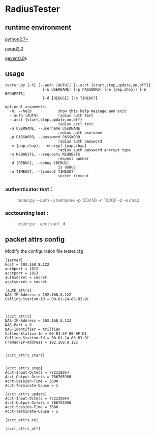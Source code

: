 RadiusTester
============

## runtime environment

[python2.7+](http://python.org/)

[pyrad2.0](https://github.com/wichert/pyrad)

[gevent1.0](https://github.com/SiteSupport/gevent)s

## usage

    tester.py [-h] [--auth [AUTH]] [--acct {start,stop,update,on,off}]
                     [-u USERNAME] [-p PASSWORD] [-e {pap,chap}] [-n REQUESTS]
                     [-d [DEBUG]] [-o TIMEOUT]

    optional arguments:
      -h, --help            show this help message and exit
      --auth [AUTH]         radius auth test
      --acct {start,stop,update,on,off}
                            radius acct test
      -u USERNAME, --username USERNAME
                            radius auth username
      -p PASSWORD, --password PASSWORD
                            radius auth password
      -e {pap,chap}, --encrypt {pap,chap}
                            radius auth password encrypt type
      -n REQUESTS, --requests REQUESTS
                            request number
      -d [DEBUG], --debug [DEBUG]
                            is debug
      -o TIMEOUT, --timeout TIMEOUT
                            socket timeout


### authenticator test：

> tester.py --auth -u testname -p 123456 -n 10000 -d -e chap


### acctounting test :

> tester.py --acct start -d



## packet attrs config

Modify the configuration file tester.cfg

    [server]
    host = 192.168.8.122
    authport = 1812
    acctport = 1813
    authsecret = secret
    acctsecret = secret

    [auth_attrs]
    NAS-IP-Address = 192.168.8.122
    Calling-Station-Id = 00-01-24-80-B3-9C



    [acct_attrs]
    NAS-IP-Address = 192.168.8.122
    NAS-Port = 0
    NAS-Identifier = trillian
    Called-Station-Id = 00-04-5F-00-0F-D1
    Calling-Station-Id = 00-01-24-80-B3-9C
    Framed-IP-Address = 192.168.8.122


    [acct_attrs_start]


    [acct_attrs_stop]
    Acct-Input-Octets = 772138064
    Acct-Output-Octets = 786765986
    Acct-Session-Time = 3600
    Acct-Terminate-Cause = 1

    [acct_attrs_update]
    Acct-Input-Octets = 772138064
    Acct-Output-Octets = 786765986
    Acct-Session-Time = 3600
    Acct-Terminate-Cause = 1

    [acct_attrs_on]

    [acct_attrs_off]















